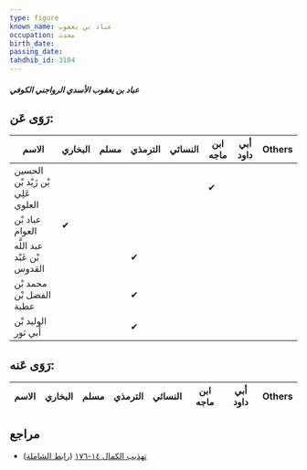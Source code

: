 ```yaml
---
type: figure
known_name: عباد بن يعقوب
occupation: محدث
birth_date:
passing_date:
tahdhib_id: 3104
---
```

##### عباد بن يعقوب الأسدي الرواجني الكوفي

## رَوَى عَن:
| الاسم                             | البخاري | مسلم | الترمذي | النسائي | ابن ماجه | أبي داود | Others |
| --------------------------------- | ------- | ---- | ------- | ------- | -------- | -------- | ------ |
| الحسين بْن زَيْد بْن عَلِي العلوي |         |      |         |         | ✔        |          |        |
| عباد بْن العوام                   | ✔       |      |         |         |          |          |        |
| عبد اللَّه بْن عَبْد القدوس       |         |      | ✔       |         |          |          |        |
| محمد بْن الفضل بْن عطية           |         |      | ✔       |         |          |          |        |
| الوليد بْن أَبي ثور               |         |      | ✔       |         |          |          |        |
## رَوَى عَنه:
| الاسم | البخاري | مسلم | الترمذي | النسائي | ابن ماجه | أبي داود | Others |
| ----- | ------- | ---- | ------- | ------- | -------- | -------- | ------ |
## مراجع
- [تهذيب الكمال ١٤-١٧٦](obsidian://open?vault=Tahdhib-al-Kamal&file=Figures/٣١٠٤-عباد%20بن%20يعقوب%20الأسدي%20الرواجني%20الكوفي) ([رابط الشاملة](https://shamela.ws/book/3722/7104))